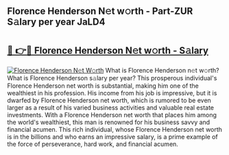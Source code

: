 ## Florence Henderson N𝚎t w𝚘rth - Part-ZUR S𝚊lary per year JaLD4

# <h2><a href="http://gc2hh9.nevu.top/?p=Florence+Henderson">🔗 👉🔴 Florence Henderson N𝚎t w𝚘rth - S𝚊lary</a></h2>

[![Florence Henderson N𝚎t W𝚘rth](https://i.imgur.com/Oavwk0R.jpeg)](http://gc2hh9.nevu.top/?p=Florence+Henderson)
What is Florence Henderson n𝚎t w𝚘rth? What is Florence Henderson s𝚊lary per year?
This prosperous individual's Florence Henderson net worth is substantial, making him one of the wealthiest in his profession. His income from his job is impressive, but it is dwarfed by Florence Henderson net worth, which is rumored to be even larger as a result of his varied business activities and valuable real estate investments. With a Florence Henderson net worth that places him among the world's wealthiest, this man is renowned for his business savvy and financial acumen. This rich individual, whose Florence Henderson net worth is in the billions and who earns an impressive salary, is a prime example of the force of perseverance, hard work, and financial acumen.
